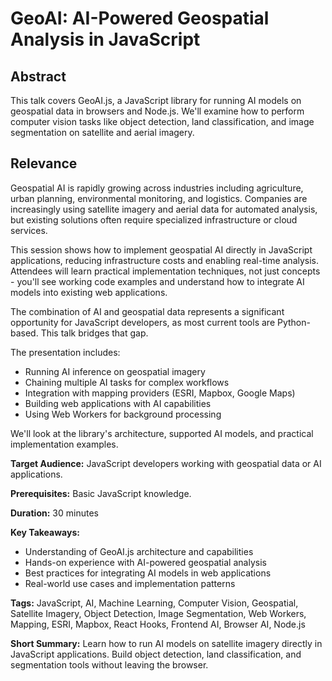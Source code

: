 # GeoAI: AI-Powered Geospatial Analysis in JavaScript

## Abstract

This talk covers GeoAI.js, a JavaScript library for running AI models on geospatial data in browsers and Node.js. We'll examine how to perform computer vision tasks like object detection, land classification, and image segmentation on satellite and aerial imagery.

## Relevance

Geospatial AI is rapidly growing across industries including agriculture, urban planning, environmental monitoring, and logistics. Companies are increasingly using satellite imagery and aerial data for automated analysis, but existing solutions often require specialized infrastructure or cloud services.

This session shows how to implement geospatial AI directly in JavaScript applications, reducing infrastructure costs and enabling real-time analysis. Attendees will learn practical implementation techniques, not just concepts - you'll see working code examples and understand how to integrate AI models into existing web applications.

The combination of AI and geospatial data represents a significant opportunity for JavaScript developers, as most current tools are Python-based. This talk bridges that gap.

The presentation includes:

- Running AI inference on geospatial imagery
- Chaining multiple AI tasks for complex workflows
- Integration with mapping providers (ESRI, Mapbox, Google Maps)
- Building web applications with AI capabilities
- Using Web Workers for background processing

We'll look at the library's architecture, supported AI models, and practical implementation examples.

**Target Audience:** JavaScript developers working with geospatial data or AI applications.

**Prerequisites:** Basic JavaScript knowledge.

**Duration:** 30 minutes

**Key Takeaways:**

- Understanding of GeoAI.js architecture and capabilities
- Hands-on experience with AI-powered geospatial analysis
- Best practices for integrating AI models in web applications
- Real-world use cases and implementation patterns

**Tags:** JavaScript, AI, Machine Learning, Computer Vision, Geospatial, Satellite Imagery, Object Detection, Image Segmentation, Web Workers, Mapping, ESRI, Mapbox, React Hooks, Frontend AI, Browser AI, Node.js

**Short Summary:** Learn how to run AI models on satellite imagery directly in JavaScript applications. Build object detection, land classification, and segmentation tools without leaving the browser.
